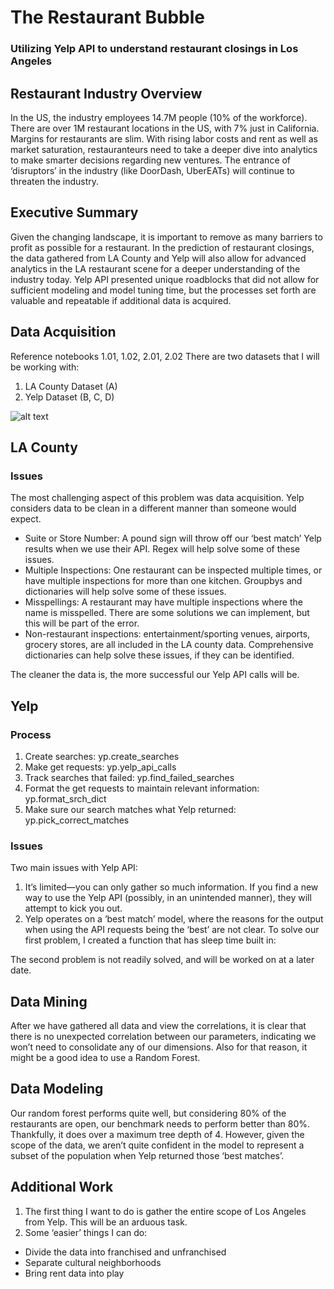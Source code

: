 # The Restaurant Bubble
### Utilizing Yelp API to understand restaurant closings in Los Angeles


## Restaurant Industry Overview
In the US, the industry employees 14.7M people (10% of the workforce).  There are over 1M restaurant locations in the US, with 7% just in California.
Margins for restaurants are slim. With rising labor costs and rent as well as market saturation, restauranteurs need to take a deeper dive into analytics to make smarter decisions regarding new ventures. The entrance of ‘disruptors’ in the industry (like DoorDash, UberEATs) will continue to threaten the industry.

## Executive Summary
Given the changing landscape, it is important to remove as many barriers to profit as possible for a restaurant. In the prediction of restaurant closings, the data gathered from LA County and Yelp will also allow for advanced analytics in the LA restaurant scene for a deeper understanding of the industry today. Yelp API presented unique roadblocks that did not allow for sufficient modeling and model tuning time, but the processes set forth are valuable and repeatable if additional data is acquired.  

## Data Acquisition
Reference notebooks 1.01, 1.02, 2.01, 2.02
There are two datasets that I will be working with:
1. LA County Dataset (A)
2. Yelp Dataset (B, C, D)

![alt text](https://github.com/AnnaDanielle/restaurant_closings/blob/master/doc/data_acquisition.png)


## LA County 
### Issues
The most challenging aspect of this problem was data acquisition. Yelp considers data to be clean in a different manner than someone would expect.
- Suite or Store Number: A pound sign will throw off our ‘best match’ Yelp results when we use their API. Regex will help solve some of these issues.
- Multiple Inspections: One restaurant can be inspected multiple times, or have multiple inspections for more than one kitchen. Groupbys and dictionaries will help solve some of these issues.
- Misspellings: A restaurant may have multiple inspections where the name is misspelled. There are some solutions we can implement, but this will be part of the error.
- Non-restaurant inspections: entertainment/sporting venues, airports, grocery stores, are all included in the LA county data. Comprehensive dictionaries can help solve these issues, if they can be identified.

The cleaner the data is, the more successful our Yelp API calls will be. 

## Yelp
### Process
1. Create searches: yp.create_searches
1. Make get requests: yp.yelp_api_calls
1. Track searches that failed: yp.find_failed_searches
1. Format the get requests to maintain relevant information: yp.format_srch_dict
1. Make sure our search matches what Yelp returned: yp.pick_correct_matches

### Issues
Two main issues with Yelp API:
1. It’s limited—you can only gather so much information. If you find a new way to use the Yelp API (possibly, in an unintended manner), they will attempt to kick you out.
1. Yelp operates on a ‘best match’ model, where the reasons for the output when using the API requests being the ‘best’ are not clear.
To solve our first problem, I created a function that has sleep time built in:

The second problem is not readily solved, and will be worked on at a later date.

## Data Mining
After we have gathered all data and view the correlations, it is clear that there is no unexpected correlation between our parameters, indicating we won’t need to consolidate any of our dimensions. Also for that reason, it might be a good idea to use a Random Forest.

## Data Modeling
Our random forest performs quite well, but considering 80% of the restaurants are open, our benchmark needs to perform better than 80%. Thankfully, it does over a maximum tree depth of 4. However, given the scope of the data, we aren’t quite confident in the model to represent a subset of the population when Yelp returned those ‘best matches’. 

## Additional Work
1. The first thing I want to do is gather the entire scope of Los Angeles from Yelp. This will be an arduous task.
1. Some ‘easier’ things I can do:
- Divide the data into franchised and unfranchised
- Separate cultural neighborhoods
- Bring rent data into play
